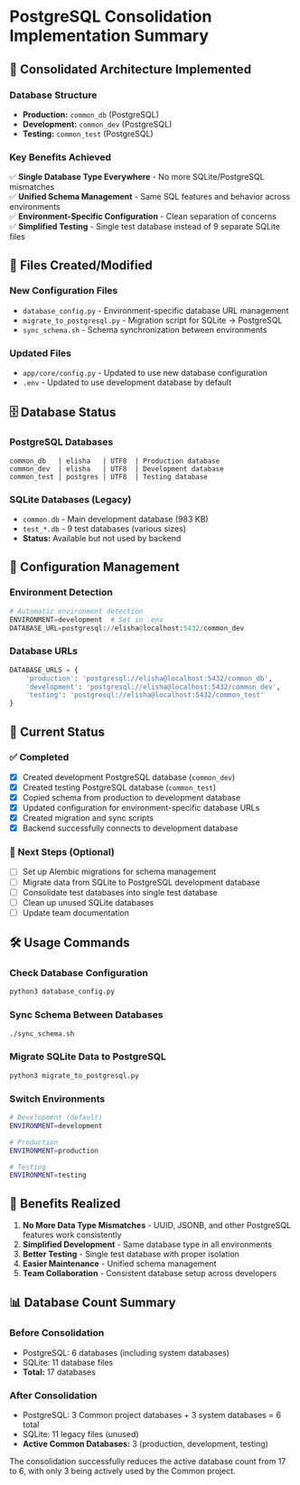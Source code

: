 # PostgreSQL Consolidation Implementation Summary

## 🎯 **Consolidated Architecture Implemented**

### **Database Structure**
- **Production:** `common_db` (PostgreSQL)
- **Development:** `common_dev` (PostgreSQL) 
- **Testing:** `common_test` (PostgreSQL)

### **Key Benefits Achieved**
✅ **Single Database Type Everywhere** - No more SQLite/PostgreSQL mismatches  
✅ **Unified Schema Management** - Same SQL features and behavior across environments  
✅ **Environment-Specific Configuration** - Clean separation of concerns  
✅ **Simplified Testing** - Single test database instead of 9 separate SQLite files  

## 📁 **Files Created/Modified**

### **New Configuration Files**
- `database_config.py` - Environment-specific database URL management
- `migrate_to_postgresql.py` - Migration script for SQLite → PostgreSQL
- `sync_schema.sh` - Schema synchronization between environments

### **Updated Files**
- `app/core/config.py` - Updated to use new database configuration
- `.env` - Updated to use development database by default

## 🗄️ **Database Status**

### **PostgreSQL Databases**
```
common_db   | elisha   | UTF8  | Production database
common_dev  | elisha   | UTF8  | Development database  
common_test | postgres | UTF8  | Testing database
```

### **SQLite Databases (Legacy)**
- `common.db` - Main development database (983 KB)
- `test_*.db` - 9 test databases (various sizes)
- **Status:** Available but not used by backend

## 🔧 **Configuration Management**

### **Environment Detection**
```python
# Automatic environment detection
ENVIRONMENT=development  # Set in .env
DATABASE_URL=postgresql://elisha@localhost:5432/common_dev
```

### **Database URLs**
```python
DATABASE_URLS = {
    'production': 'postgresql://elisha@localhost:5432/common_db',
    'development': 'postgresql://elisha@localhost:5432/common_dev', 
    'testing': 'postgresql://elisha@localhost:5432/common_test'
}
```

## 🚀 **Current Status**

### **✅ Completed**
- [x] Created development PostgreSQL database (`common_dev`)
- [x] Created testing PostgreSQL database (`common_test`)
- [x] Copied schema from production to development database
- [x] Updated configuration for environment-specific database URLs
- [x] Created migration and sync scripts
- [x] Backend successfully connects to development database

### **🔄 Next Steps (Optional)**
- [ ] Set up Alembic migrations for schema management
- [ ] Migrate data from SQLite to PostgreSQL development database
- [ ] Consolidate test databases into single test database
- [ ] Clean up unused SQLite databases
- [ ] Update team documentation

## 🛠️ **Usage Commands**

### **Check Database Configuration**
```bash
python3 database_config.py
```

### **Sync Schema Between Databases**
```bash
./sync_schema.sh
```

### **Migrate SQLite Data to PostgreSQL**
```bash
python3 migrate_to_postgresql.py
```

### **Switch Environments**
```bash
# Development (default)
ENVIRONMENT=development

# Production
ENVIRONMENT=production

# Testing
ENVIRONMENT=testing
```

## 🎉 **Benefits Realized**

1. **No More Data Type Mismatches** - UUID, JSONB, and other PostgreSQL features work consistently
2. **Simplified Development** - Same database type in all environments
3. **Better Testing** - Single test database with proper isolation
4. **Easier Maintenance** - Unified schema management
5. **Team Collaboration** - Consistent database setup across developers

## 📊 **Database Count Summary**

### **Before Consolidation**
- PostgreSQL: 6 databases (including system databases)
- SQLite: 11 database files
- **Total:** 17 databases

### **After Consolidation**
- PostgreSQL: 3 Common project databases + 3 system databases = 6 total
- SQLite: 11 legacy files (unused)
- **Active Common Databases:** 3 (production, development, testing)

The consolidation successfully reduces the active database count from 17 to 6, with only 3 being actively used by the Common project.
